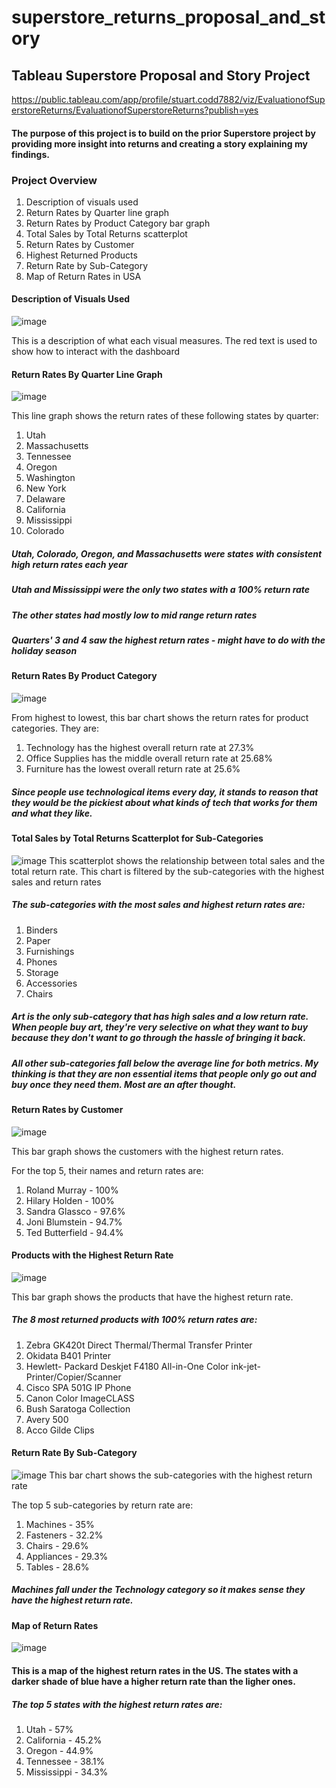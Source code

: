# superstore_returns_proposal_and_story

## Tableau Superstore Proposal and Story Project
https://public.tableau.com/app/profile/stuart.codd7882/viz/EvaluationofSuperstoreReturns/EvaluationofSuperstoreReturns?publish=yes
#### The purpose of this project is to build on the prior Superstore project by providing more insight into returns and creating a story explaining my findings.

### Project Overview
1. Description of visuals used
2. Return Rates by Quarter line graph
3. Return Rates by Product Category bar graph
4. Total Sales by Total Returns scatterplot
5. Return Rates by Customer 
6. Highest Returned Products
7. Return Rate by Sub-Category
8. Map of Return Rates in USA

#### Description of Visuals Used
![image](https://github.com/user-attachments/assets/386ed269-e8b1-4963-b2cb-4fd836e7d5c3)

This is a description of what each visual measures. The red text is used to show how to interact with the dashboard

#### Return Rates By Quarter Line Graph

![image](https://github.com/user-attachments/assets/1f4e56d1-5b8e-4351-9ee5-acb9228b96c5)

This line graph shows the return rates of these following states by quarter:

1. Utah
2. Massachusetts
3. Tennessee
4. Oregon
5. Washington
6. New York
7. Delaware
8. California
9. Mississippi
10. Colorado

##### Utah, Colorado, Oregon, and Massachusetts were states with consistent high return rates each year
##### Utah and Mississippi were the only two states with a 100% return rate
##### The other states had mostly low to mid range return rates
##### Quarters' 3 and 4 saw the highest return rates - might have to do with the holiday season

#### Return Rates By Product Category

![image](https://github.com/user-attachments/assets/9652f9fe-70bb-4d11-88d9-d0ad1285110d)

From highest to lowest, this bar chart shows the return rates for product categories. They are:
1. Technology has the highest overall return rate at 27.3%
3. Office Supplies has the middle overall return rate at 25.68%
4. Furniture has the lowest overall return rate at 25.6%

##### Since people use technological items every day, it stands to reason that they would be the pickiest about what kinds of tech that works for them and what they like.

#### Total Sales by Total Returns Scatterplot for Sub-Categories
![image](https://github.com/user-attachments/assets/a9dfa864-3db3-449d-b73f-98b0120f08a0)
This scatterplot shows the relationship between total sales and the total return rate. This chart is filtered by the sub-categories with the highest sales and return rates

##### The sub-categories with the most sales and highest return rates are:
1. Binders
2. Paper
3. Furnishings
4. Phones
5. Storage
6. Accessories
7. Chairs
##### Art is the only sub-category that has high sales and a low return rate. When people buy art, they're very selective on what they want to buy because they don't want to go through the hassle of bringing it back.
##### All other sub-categories fall below the average line for both metrics. My thinking is that they are non essential items that people only go out and buy once they need them. Most are an after thought. 


#### Return Rates by Customer
![image](https://github.com/user-attachments/assets/52d5dd21-6c76-4d9a-ae4f-27f65aa07d73)

This bar graph shows the customers with the highest return rates.

For the top 5, their names and return rates are:
1. Roland Murray - 100%
2. Hilary Holden - 100%
3. Sandra Glassco - 97.6%
4. Joni Blumstein - 94.7%
5. Ted Butterfield - 94.4%

#### Products with the Highest Return Rate
![image](https://github.com/user-attachments/assets/903857fc-d1f8-4cdc-a757-a49b8cc0cfe1)

This bar graph shows the products that have the highest return rate.

##### The 8 most returned products with 100% return rates are:
1. Zebra GK420t Direct Thermal/Thermal Transfer Printer
2. Okidata B401 Printer
3. Hewlett- Packard Deskjet F4180 All-in-One Color ink-jet-Printer/Copier/Scanner
4. Cisco SPA 501G IP Phone
5. Canon Color ImageCLASS
6. Bush Saratoga Collection
7. Avery 500
8. Acco Gilde Clips 

#### Return Rate By Sub-Category
![image](https://github.com/user-attachments/assets/c5090a14-b169-42f2-863c-7f2fa155dd65)
This bar chart shows the sub-categories with the highest return rate

The top 5 sub-categories by return rate are:
1. Machines - 35%
2. Fasteners - 32.2%
3. Chairs - 29.6%
4. Appliances - 29.3%
5. Tables - 28.6%

##### Machines fall under the Technology category so it makes sense they have the highest return rate. 

#### Map of Return Rates
![image](https://github.com/user-attachments/assets/25831796-e1ec-4f85-b62c-d738731d0b37)

#### This is a map of the highest return rates in the US. The states with a darker shade of blue have a higher return rate than the ligher ones.

##### The top 5 states with the highest return rates are:

1. Utah - 57%
2. California - 45.2%
3. Oregon - 44.9%
4. Tennessee - 38.1%
5. Mississippi - 34.3%
